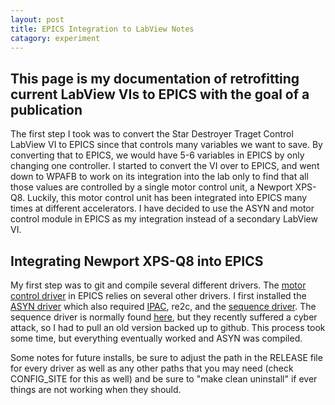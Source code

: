 ```yaml
---
layout: post
title: EPICS Integration to LabView Notes
catagory: experiment
---
```


## This page is my documentation of retrofitting current LabView VIs to EPICS with the goal of a publication

The first step I took was to convert the Star Destroyer Traget Control LabView VI to EPICS since that controls many variables we want to save. By converting that to EPICS, we would have 5-6 variables in EPICS by only changing one controller. I started to convert the VI over to EPICS, and went down to WPAFB to work on its integration into the lab only to find that all those values are controlled by a single motor control unit, a Newport XPS-Q8. Luckily, this motor control unit has been integrated into EPICS many times at different accelerators. I have decided to use the ASYN and motor control module in EPICS as my integration instead of a secondary LabView VI.

## Integrating Newport XPS-Q8 into EPICS

My first step was to git and compile several different drivers. The [motor control driver](https://epics.anl.gov/bcda/synApps/motor/index.html) in EPICS relies on several other drivers. I first installed the [ASYN driver](https://epics-modules.github.io/master/asyn/) which also required [IPAC](https://github.com/epics-modules/ipac/wiki), re2c, and the [sequence driver](https://github.com/mdavidsaver/sequencer-mirror). The sequence driver is normally found [here](http://www-csr.bessy.de/control/SoftDist/sequencer/), but they recently suffered a cyber attack, so I had to pull an old version backed up to github. This process took some time, but everything eventually worked and ASYN was compiled. 

Some notes for future installs, be sure to adjust the path in the RELEASE file for every driver as well as any other paths that you may need (check CONFIG_SITE for this as well) and be sure to "make clean uninstall" if ever things are not working when they should. 
